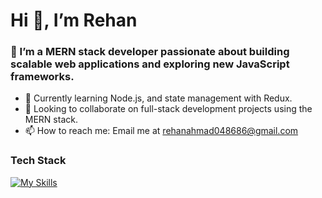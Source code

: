  # Hi 👋, I’m Rehan
### 👀 I’m a MERN stack developer passionate about building scalable web applications and exploring new JavaScript frameworks.
- 🌱 Currently learning Node.js, and state management with Redux.
- 💞️ Looking to collaborate on full-stack development projects using the MERN stack.
- 📫 How to reach me: Email me at rehanahmad048686@gmail.com
### Tech Stack
[![My Skills](https://skillicons.dev/icons?i=js,react,nodejs,express,mongodb,mysql,redux,tailwind)](https://skillicons.dev)
